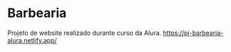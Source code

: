 # Barbearia
Projeto de website realizado durante curso da Alura.
https://pj-barbearia-alura.netlify.app/
